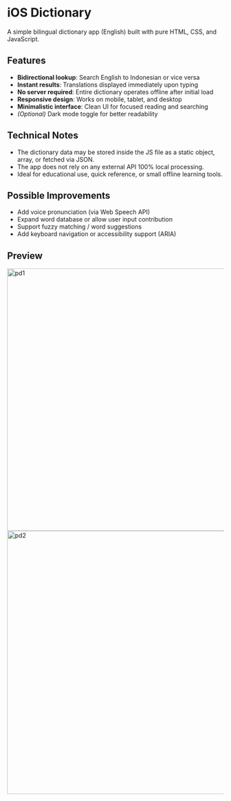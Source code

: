 # iOS Dictionary

A simple bilingual dictionary app (English) built with pure HTML, CSS, and JavaScript.  

## Features

- **Bidirectional lookup**: Search English to Indonesian or vice versa
- **Instant results**: Translations displayed immediately upon typing
- **No server required**: Entire dictionary operates offline after initial load
- **Responsive design**: Works on mobile, tablet, and desktop
- **Minimalistic interface**: Clean UI for focused reading and searching
- *(Optional)* Dark mode toggle for better readability

## Technical Notes

- The dictionary data may be stored inside the JS file as a static object, array, or fetched via JSON.
- The app does not rely on any external API 100% local processing.
- Ideal for educational use, quick reference, or small offline learning tools.

## Possible Improvements

- Add voice pronunciation (via Web Speech API)
- Expand word database or allow user input contribution
- Support fuzzy matching / word suggestions
- Add keyboard navigation or accessibility support (ARIA)

## Preview

<img width="610" alt="pd1" src="https://github.com/user-attachments/assets/cef75b8c-d05a-44eb-879d-d96fa717e3ef" />

<img width="612" alt="pd2" src="https://github.com/user-attachments/assets/9727cfb4-e6ce-4bf9-a295-8f1028ea7dd8" />
